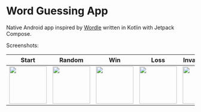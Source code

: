 # Word Guessing App

Native Android app inspired by [Wordle](https://www.nytimes.com/games/wordle/index.html) written in Kotlin with Jetpack Compose.

Screenshots:

| Start            | Random         | Win              | Loss             | Invalid Word     | Dark Mode        |
|------------------|------------------|------------------|------------------|------------------|------------------|
| <img src="https://github.com/user-attachments/assets/6f0daa4d-ff4a-4e71-a0e1-f9aa20617723" width="100"/>   | <img src="https://github.com/user-attachments/assets/7a67bd7f-4581-4c73-b2db-a7cec0f255d6" width="100"/> | <img src="https://github.com/user-attachments/assets/6a6f3778-5f4f-4981-b38f-ad315845c38f" width="100"/>   | <img src="https://github.com/user-attachments/assets/6f55de57-45cb-47bd-844c-bdd74e291a64" width="100"/>    | <img src="https://github.com/user-attachments/assets/fb9e2163-e00a-4a40-aa76-8b69829ea4ea" width="100"/> | <img src="https://github.com/user-attachments/assets/1ed3f20c-1719-4bf0-b73c-5fda724c097d" width="100"/> |
